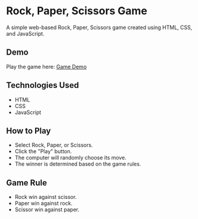 # Rock, Paper, Scissors Game

A simple web-based Rock, Paper, Scissors game created using HTML, CSS, and JavaScript.

## Demo
Play the game here: [Game Demo]( https://saikatdey61.github.io/Rock-Paper-Scissor-Game/)

## Technologies Used
- HTML
- CSS
- JavaScript

## How to Play
- Select Rock, Paper, or Scissors.
- Click the "Play" button.
- The computer will randomly choose its move.
- The winner is determined based on the game rules.

## Game Rule
- Rock win against scissor.
- Paper win against rock.
- Scissor win against paper.


